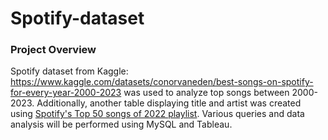 # Spotify-dataset
<h3>Project Overview</h3>
<p>Spotify dataset from Kaggle: <a href="https://www.kaggle.com/datasets/conorvaneden/best-songs-on-spotify-for-every-year-2000-2023">https://www.kaggle.com/datasets/conorvaneden/best-songs-on-spotify-for-every-year-2000-2023</a> was used to analyze top songs between 2000-2023. Additionally, another table displaying title and artist was created using <a href="https://open.spotify.com/playlist/37i9dQZF1DX18jTM2l2fJY?si=2b1ae32486a54228">Spotify's Top 50 songs of 2022 playlist</a>. Various queries and data analysis will be performed using MySQL and Tableau. </p>
